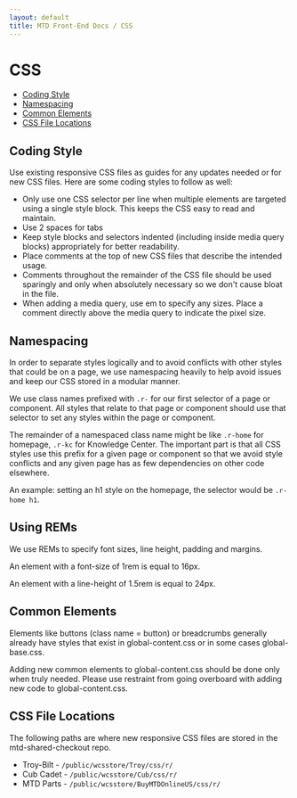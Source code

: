 ```yaml
---
layout: default
title: MTD Front-End Docs / CSS
---
```


# CSS

* [Coding Style](#coding-style)
* [Namespacing](#namespacing)
* [Common Elements](#common-elements)
* [CSS File Locations](#css-file-locations)

## Coding Style

Use existing responsive CSS files as guides for any updates needed or for new CSS files. Here are some coding styles to follow as well:

* Only use one CSS selector per line when multiple elements are targeted using a single style block. This keeps the CSS easy to read and maintain.
* Use 2 spaces for tabs
* Keep style blocks and selectors indented (including inside media query blocks) appropriately for better readability.
* Place comments at the top of new CSS files that describe the intended usage.
* Comments throughout the remainder of the CSS file should be used sparingly and only when absolutely necessary so we don't cause bloat in the file.
* When adding a media query, use em to specify any sizes. Place a comment directly above the media query to indicate the pixel size.

## Namespacing 

In order to separate styles logically and to avoid conflicts with other styles that could be on a page, we use namespacing heavily to help avoid issues and keep our CSS stored in a modular manner.

We use class names prefixed with `.r-` for our first selector of a page or component. All styles that relate to that page or component should use that selector to set any styles within the page or component. 

The remainder of a namespaced class name might be like `.r-home` for homepage, `.r-kc` for Knowledge Center. The important part is that all CSS styles use this prefix for a given page or component so that we avoid style conflicts and any given page has as few dependencies on other code elsewhere.

An example: setting an h1 style on the homepage, the selector would be `.r-home h1`. 

## Using REMs

We use REMs to specify font sizes, line height, padding and margins. 

An element with a font-size of 1rem is equal to 16px. 

An element with a line-height of 1.5rem is equal to 24px.

## Common Elements

Elements like buttons (class name = button) or breadcrumbs generally already have styles that exist in global-content.css or in some cases global-base.css. 

Adding new common elements to global-content.css should be done only when truly needed. Please use restraint from going overboard with adding new code to global-content.css. 

## CSS File Locations

The following paths are where new responsive CSS files are stored in the mtd-shared-checkout repo.

* Troy-Bilt - `/public/wcsstore/Troy/css/r/`
* Cub Cadet - `/public/wcsstore/Cub/css/r/`
* MTD Parts - `/public/wcsstore/BuyMTDOnlineUS/css/r/`
